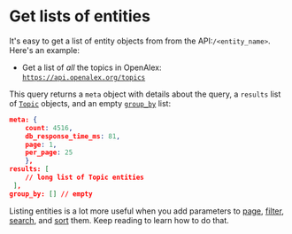 # Get lists of entities

It's easy to get a list of entity objects from from the API:`/<entity_name>`. Here's an example:

* Get a list of _all_ the topics in OpenAlex:\
  [`https://api.openalex.org/topics`](https://api.openalex.org/topics)

This query returns a `meta` object with details about the query, a `results` list of [`Topic`](../../api-entities/topics/topic-object.md) objects, and an empty [`group_by`](../get-groups-of-entities.md) list:

```json
meta: {
    count: 4516,
    db_response_time_ms: 81,
    page: 1,
    per_page: 25
    },
results: [
    // long list of Topic entities
 ],
group_by: [] // empty
```

Listing entities is a lot more useful when you add parameters to [page](paging.md), [filter](filter-entity-lists.md), [search](search-entities.md), and [sort](sort-entity-lists.md) them. Keep reading to learn how to do that.
